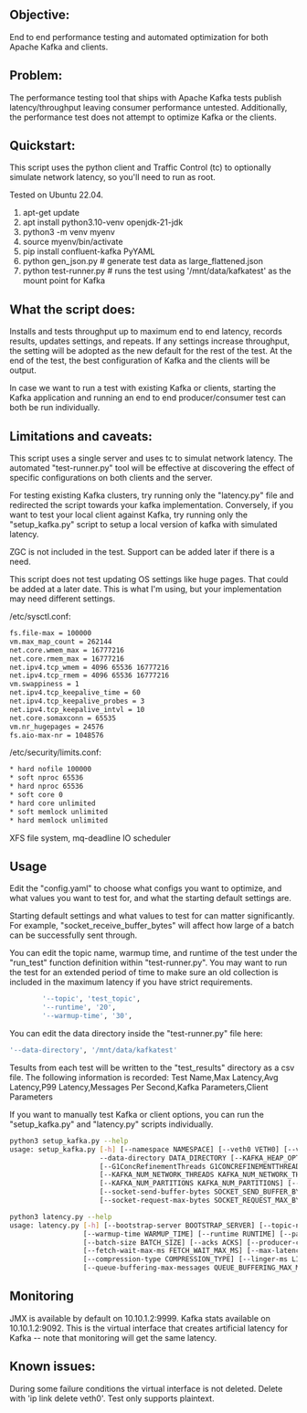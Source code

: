 ## Objective:
End to end performance testing and automated optimization for both Apache Kafka and clients.

## Problem: 
The performance testing tool that ships with Apache Kafka tests publish latency/throughput leaving consumer performance untested.  Additionally, the performance test does not attempt to optimize Kafka or the clients.

## Quickstart:
This script uses the python client and Traffic Control (tc) to optionally simulate network latency, so you'll need to run as root.

Tested on Ubuntu 22.04.

1. apt-get update
2. apt install python3.10-venv openjdk-21-jdk
3. python3 -m venv myenv
4. source myenv/bin/activate
5. pip install confluent-kafka PyYAML
6. python gen_json.py  # generate test data as large_flattened.json
7. python test-runner.py  # runs the test using '/mnt/data/kafkatest' as the mount point for Kafka

## What the script does:
Installs and tests throughput up to maximum end to end latency, records results, updates settings, and repeats.  If any settings increase throughput, the setting will be adopted as the new default for the rest of the test.  At the end of the test, the best configuration of Kafka and the clients will be output.

In case we want to run a test with existing Kafka or clients, starting the Kafka application and running an end to end producer/consumer test can both be run individually.

## Limitations and caveats:
This script uses a single server and uses tc to simulat network latency. The automated "test-runner.py" tool will be effective at discovering the effect of specific configurations on both clients and the server.

For testing existing Kafka clusters, try running only the "latency.py" file and redirected the script towards your kafka implementation.  Conversely, if you want to test your local client against Kafka, try running only the "setup_kafka.py" script to setup a local version of kafka with simulated latency.

ZGC is not included in the test.  Support can be added later if there is a need.

This script does not test updating OS settings like huge pages. That could be added at a later date.  This is what I'm using, but your implementation may need different settings.

/etc/sysctl.conf:
```bash
fs.file-max = 100000
vm.max_map_count = 262144
net.core.wmem_max = 16777216
net.core.rmem_max = 16777216
net.ipv4.tcp_wmem = 4096 65536 16777216
net.ipv4.tcp_rmem = 4096 65536 16777216
vm.swappiness = 1
net.ipv4.tcp_keepalive_time = 60
net.ipv4.tcp_keepalive_probes = 3
net.ipv4.tcp_keepalive_intvl = 10
net.core.somaxconn = 65535
vm.nr_hugepages = 24576
fs.aio-max-nr = 1048576
```

/etc/security/limits.conf:
```bash
* hard nofile 100000
* soft nproc 65536
* hard nproc 65536
* soft core 0
* hard core unlimited
* soft memlock unlimited
* hard memlock unlimited
```

XFS file system, mq-deadline IO scheduler


## Usage
Edit the "config.yaml" to choose what configs you want to optimize, and what values you want to test for, and what the starting default settings are.

Starting default settings and what values to test for can matter significantly.  For example, "socket_receive_buffer_bytes" will affect how large of a batch can be successfully sent through.

You can edit the topic name, warmup time, and runtime of the test under the "run_test" function definition within "test-runner.py".  You may want to run the test for an extended period of time to make sure an old collection is included in the maximum latency if you have strict requirements.

```bash
        '--topic', 'test_topic',
        '--runtime', '20',
        '--warmup-time', '30',
```

You can edit the data directory inside the "test-runner.py" file here:

```bash
'--data-directory', '/mnt/data/kafkatest'
```

Tesults from each test will be written to the "test_results" directory as a csv file.  The following information is recorded: Test Name,Max Latency,Avg Latency,P99 Latency,Messages Per Second,Kafka Parameters,Client Parameters

If you want to manually test Kafka or client options, you can run the "setup_kafka.py" and "latency.py" scripts individually.
```bash
python3 setup_kafka.py --help
usage: setup_kafka.py [-h] [--namespace NAMESPACE] [--veth0 VETH0] [--veth1 VETH1] [--host_ip HOST_IP] [--ns_ip NS_IP] [--latency LATENCY]
                      --data-directory DATA_DIRECTORY [--KAFKA_HEAP_OPTS KAFKA_HEAP_OPTS] [--MaxGCPauseMillis MAXGCPAUSEMILLIS]
                      [--G1ConcRefinementThreads G1CONCREFINEMENTTHREADS] [--G1ParallelGCThreads G1PARALLELGCTHREADS]
                      [--KAFKA_NUM_NETWORK_THREADS KAFKA_NUM_NETWORK_THREADS] [--KAFKA_NUM_IO_THREADS KAFKA_NUM_IO_THREADS]
                      [--KAFKA_NUM_PARTITIONS KAFKA_NUM_PARTITIONS] [--kafka_port KAFKA_PORT]
                      [--socket-send-buffer-bytes SOCKET_SEND_BUFFER_BYTES] [--socket-receive-buffer-bytes SOCKET_RECEIVE_BUFFER_BYTES]
                      [--socket-request-max-bytes SOCKET_REQUEST_MAX_BYTES]

```
```bash
python3 latency.py --help
usage: latency.py [-h] [--bootstrap-server BOOTSTRAP_SERVER] [--topic-name TOPIC_NAME] [--num-messages NUM_MESSAGES]
                  [--warmup-time WARMUP_TIME] [--runtime RUNTIME] [--partitions PARTITIONS] [--replication-factor REPLICATION_FACTOR]
                  [--batch-size BATCH_SIZE] [--acks ACKS] [--producer-count PRODUCER_COUNT] [--consumer-count CONSUMER_COUNT]
                  [--fetch-wait-max-ms FETCH_WAIT_MAX_MS] [--max-latency MAX_LATENCY] [--max-in-flight-messages MAX_IN_FLIGHT_MESSAGES]
                  [--compression-type COMPRESSION_TYPE] [--linger-ms LINGER_MS]
                  [--queue-buffering-max-messages QUEUE_BUFFERING_MAX_MESSAGES] --payload-file PAYLOAD_FILE

```

## Monitoring
JMX is available by default on 10.10.1.2:9999.  Kafka stats available on 10.10.1.2:9092.  This is the virtual interface that creates artificial latency for Kafka --  note that monitoring will get the same latency.

## Known issues:
During some failure conditions the virtual interface is not deleted.  Delete with 'ip link delete veth0'.
Test only supports plaintext.

